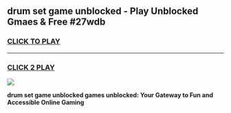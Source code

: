 
## drum set game unblocked - Play Unblocked Gmaes & Free #27wdb
<h3>
<a href="https://news.freeplayer.one?title=drum_set_game_unblocked&ref=27F">CLICK TO PLAY</a></h3>
<hr>

<h3>
<a href="https://news.freeplayer.one?title=drum_set_game_unblocked&ref=27F">CLICK 2 PLAY</a>
  
</h3>

<a href="https://news.freeplayer.one?title=drum_set_game_unblocked&ref=27F/"><img src="https://clearcache.store/games.png"></a>


**drum set game unblocked games unblocked: Your Gateway to Fun and Accessible Online Gaming**
